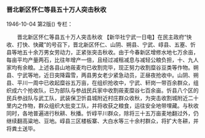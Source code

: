 ### 晋北新区怀仁等县五十万人突击秋收

1946-10-04
第2版()
专栏：

　　晋北新区怀仁等县五十万人突击秋收
    【新华社宁武一日电】在民主政府“快收、打快、快藏”的号召下，晋北新区怀仁、山阴、朔县、宁武、崞县、五塞、忻县等地五十余万男女劳动力，正紧张突击秋收。由于今春新区增修水地七万余亩，每亩平均产量两石，比往年增产一倍，且经过减租减息与减轻公粮负担，十、九人家均有余粮。上述各县山地莜麦均已收割完毕，现正努力收割糜谷豆类等作物。朔县、宁武等地，近日突降霜雪，两县男女老少紧急动员，正昼夜抢收中。山阴、朔县、平川一周中已收起糜谷五万亩，在组织抢收中，宁武、轩岗一带百余群众，组织成六个抢收队，已为部队与参战民兵家中收割莜麦糜谷七百余亩。忻县八个区的民兵参战队与武工队，武装保卫忻县城附近村庄群众收秋，为突击收割城附近二十里内之作物，群众组织大批变工队，并将收获之粮食，运往安全地带埋藏。与秋收同时，各地普遍进行秋耕、秋播。忻崞平川群众，除将三十五万亩麦地翻过外，仍继续翻高粱地、豆地。崞县三区楼板寨、大白水等三十余村群众，将扩大冬耕，并将粪土送毕。
